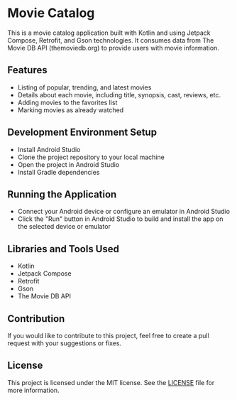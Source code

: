 # Movie Catalog

This is a movie catalog application built with Kotlin and using Jetpack Compose, Retrofit, and Gson technologies. It consumes data from The Movie DB API (themoviedb.org) to provide users with movie information.

## Features
- Listing of popular, trending, and latest movies
- Details about each movie, including title, synopsis, cast, reviews, etc.
- Adding movies to the favorites list
- Marking movies as already watched

## Development Environment Setup

- Install Android Studio
- Clone the project repository to your local machine
- Open the project in Android Studio
- Install Gradle dependencies

## Running the Application

- Connect your Android device or configure an emulator in Android Studio
- Click the "Run" button in Android Studio to build and install the app on the selected device or emulator

## Libraries and Tools Used
- Kotlin
- Jetpack Compose
- Retrofit
- Gson
- The Movie DB API

## Contribution

If you would like to contribute to this project, feel free to create a pull request with your suggestions or fixes.

## License

This project is licensed under the MIT license. See the [LICENSE](LICENSE.md) file for more information.
